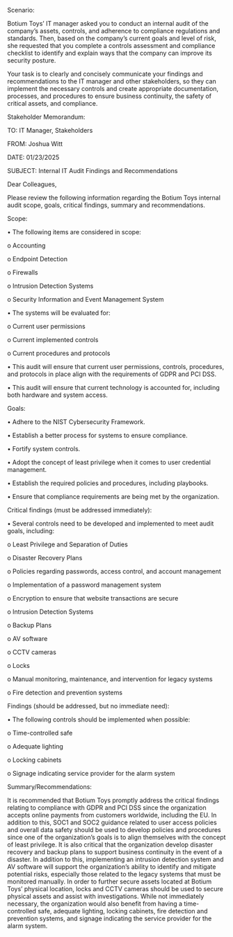 Scenario:

Botium Toys’ IT manager asked you to conduct an internal audit of the company’s assets, controls, and adherence to compliance regulations and standards.
Then, based on the company’s current goals and level of risk, she requested that you complete a controls assessment and compliance checklist to identify and explain ways that the company can improve its security posture.

Your task is to clearly and concisely communicate your findings and recommendations to the IT manager and other stakeholders, so they can implement the necessary controls and create appropriate documentation, processes, and procedures to ensure business continuity, the safety of critical assets, and compliance.

Stakeholder Memorandum:

TO: IT Manager, Stakeholders

FROM: Joshua Witt

DATE: 01/23/2025

SUBJECT: Internal IT Audit Findings and Recommendations

Dear Colleagues,

Please review the following information regarding the Botium Toys internal audit scope, goals, critical findings, summary and recommendations.

Scope:

•	The following items are considered in scope:

  o	Accounting
  
  o	Endpoint Detection
  
  o	Firewalls
  
  o	Intrusion Detection Systems
  
  o	Security Information and Event Management System
  
•	The systems will be evaluated for:

  o	Current user permissions
  
  o	Current implemented controls
  
  o	Current procedures and protocols
  
•	This audit will ensure that current user permissions, controls, procedures, and protocols in place align with the requirements of GDPR and PCI DSS.

•	This audit will ensure that current technology is accounted for, including both hardware and system access.

Goals:

•	Adhere to the NIST Cybersecurity Framework.

•	Establish a better process for systems to ensure compliance.

•	Fortify system controls.

•	Adopt the concept of least privilege when it comes to user credential management.

•	Establish the required policies and procedures, including playbooks.

•	Ensure that compliance requirements are being met by the organization.

Critical findings (must be addressed immediately):

•	Several controls need to be developed and implemented to meet audit goals, including:

  o	Least Privilege and Separation of Duties
  
  o	Disaster Recovery Plans
  
  o	Policies regarding passwords, access control, and account management
  
  o	Implementation of a password management system
  
  o	Encryption to ensure that website transactions are secure
  
  o	Intrusion Detection Systems
  
  o	Backup Plans
  
  o	AV software
  
  o	CCTV cameras
  
  o	Locks
  
  o	Manual monitoring, maintenance, and intervention for legacy systems
  
  o	Fire detection and prevention systems

Findings (should be addressed, but no immediate need):

•	The following controls should be implemented when possible:

  o	Time-controlled safe
  
  o	Adequate lighting
  
  o	Locking cabinets
  
  o	Signage indicating service provider for the alarm system

Summary/Recommendations:

It is recommended that Botium Toys promptly address the critical findings relating to compliance with GDPR and PCI DSS since the organization accepts online payments from customers worldwide, including the EU.
In addition to this, SOC1 and SOC2 guidance related to user access policies and overall data safety should be used to develop policies and procedures since one of the organization’s goals is to align themselves with the concept of least privilege.
It is also critical that the organization develop disaster recovery and backup plans to support business continuity in the event of a disaster.
In addition to this, implementing an intrusion detection system and AV software will support the organization’s ability to identify and mitigate potential risks, especially those related to the legacy systems that must be monitored manually.
In order to further secure assets located at Botium Toys’ physical location, locks and CCTV cameras should be used to secure physical assets and assist with investigations.
While not immediately necessary, the organization would also benefit from having a time-controlled safe, adequate lighting, locking cabinets, fire detection and prevention systems, and signage indicating the service provider for the alarm system.
